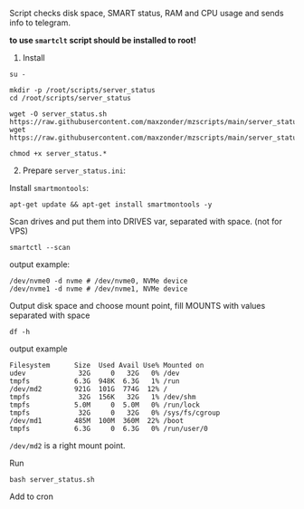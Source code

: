 Script checks disk space, SMART status, RAM and CPU usage and sends info to telegram.

**to use `smartclt` script should be installed to root!**

1. Install

```
su -

mkdir -p /root/scripts/server_status
cd /root/scripts/server_status

wget -O server_status.sh https://raw.githubusercontent.com/maxzonder/mzscripts/main/server_status/server_status.sh
wget https://raw.githubusercontent.com/maxzonder/mzscripts/main/server_status/server_status.ini

chmod +x server_status.*
```

2. Prepare `server_status.ini`:

Install `smartmontools`:

```
apt-get update && apt-get install smartmontools -y
```

Scan drives and put them into DRIVES var, separated with space.
(not for VPS)

```
smartctl --scan
```
output example:
```
/dev/nvme0 -d nvme # /dev/nvme0, NVMe device
/dev/nvme1 -d nvme # /dev/nvme1, NVMe device
```

Output disk space and choose mount point, fill MOUNTS with values separated with space

```
df -h
```

output example

```
Filesystem      Size  Used Avail Use% Mounted on
udev             32G     0   32G   0% /dev
tmpfs           6.3G  948K  6.3G   1% /run
/dev/md2        921G  101G  774G  12% /
tmpfs            32G  156K   32G   1% /dev/shm
tmpfs           5.0M     0  5.0M   0% /run/lock
tmpfs            32G     0   32G   0% /sys/fs/cgroup
/dev/md1        485M  100M  360M  22% /boot
tmpfs           6.3G     0  6.3G   0% /run/user/0
```

`/dev/md2` is a right mount point. 

Run
```
bash server_status.sh
```

Add to cron
